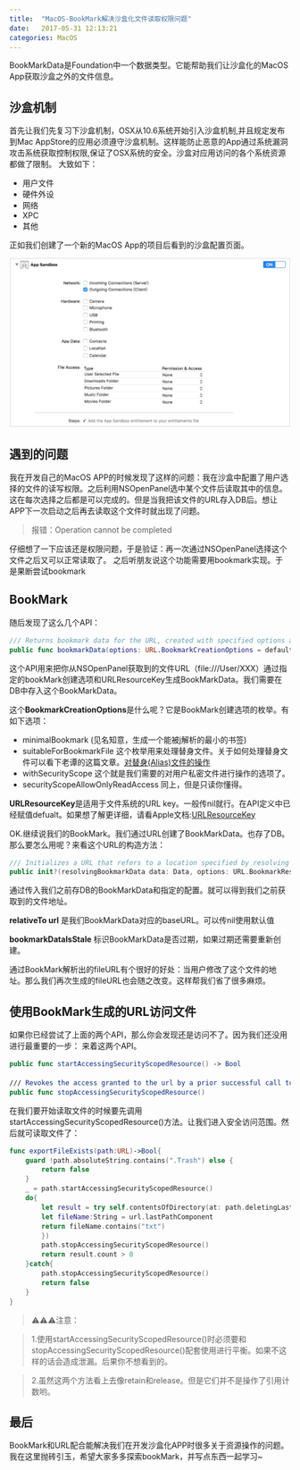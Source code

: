 ```yaml
---
title:  "MacOS-BookMark解决沙盒化文件读取权限问题"
date:   2017-05-31 12:13:21
categories: MacOS 
---
```



BookMarkData是Foundation中一个数据类型。它能帮助我们让沙盒化的MacOS App获取沙盒之外的文件信息。



## 沙盒机制
首先让我们先复习下沙盒机制，OSX从10.6系统开始引入沙盒机制,并且规定发布到Mac AppStore的应用必须遵守沙盒机制。这样能防止恶意的App通过系统漏洞攻击系统获取控制权限,保证了OSX系统的安全。沙盒对应用访问的各个系统资源都做了限制。
大致如下：
* 用户文件
* 硬件外设
* 网络
* XPC
* 其他

正如我们创建了一个新的MacOS App的项目后看到的沙盒配置页面。
<div align="center"><img style="border: 1px solid #dcdcdc" width="500" height="300" src="https://github.com/Khala-wan/Khala-wan.github.io/raw/master/resource/BookMark/0.jpg"/></div>

## 遇到的问题
我在开发自己的MacOS APP的时候发现了这样的问题：我在沙盒中配置了用户选择的文件的读写权限。之后利用NSOpenPanel选中某个文件后读取其中的信息。这在每次选择之后都是可以完成的。但是当我把该文件的URL存入DB后。想让APP下一次启动之后再去读取这个文件时就出现了问题。
>报错：Operation cannot be completed

仔细想了一下应该还是权限问题，于是验证：再一次通过NSOpenPanel选择这个文件之后又可以正常读取了。
之后听朋友说这个功能需要用bookmark实现。于是果断尝试bookmark

## BookMark
随后发现了这么几个API：
``` swift
/// Returns bookmark data for the URL, created with specified options and resource values.
public func bookmarkData(options: URL.BookmarkCreationOptions = default, includingResourceValuesForKeys keys: Set<URLResourceKey>? = default, relativeTo url: URL? = default) throws -> Data
```
这个API用来把你从NSOpenPanel获取到的文件URL（file:///User/XXX）通过指定的bookMark创建选项和URLResourceKey生成BookMarkData。我们需要在DB中存入这个BookMarkData。

这个**BookmarkCreationOptions**是什么呢？它是BookMark创建选项的枚举。有如下选项：

* minimalBookmark 
(见名知意，生成一个能被j解析的最小的书签)
* suitableForBookmarkFile
这个枚举用来处理替身文件。关于如何处理替身文件可以看下老谭的这篇文章。[对替身(Alias)文件的操作](http://www.tanhao.me/pieces/1646.html/)
* withSecurityScope
这个就是我们需要的对用户私密文件进行操作的选项了。
* securityScopeAllowOnlyReadAccess
同上，但是只读你懂得。

**URLResourceKey**是适用于文件系统的URL key。一般传nil就行。在API定义中已经赋值defualt。如果想了解更详细，请看Apple文档:[URLResourceKey](https://developer.apple.com/reference/foundation/urlresourcekey)

OK.继续说我们的BookMark。我们通过URL创建了BookMarkData。也存了DB。那么要怎么用呢？来看这个URL的构造方法：
``` swift
/// Initializes a URL that refers to a location specified by resolving bookmark data.
public init?(resolvingBookmarkData data: Data, options: URL.BookmarkResolutionOptions = default, relativeTo url: URL? = default, bookmarkDataIsStale: inout Bool) throws
``` 
通过传入我们之前存DB的BookMarkData和指定的配置。就可以得到我们之前获取到的文件地址。

**relativeTo url** 是我们BookMarkData对应的baseURL。可以传nil使用默认值

**bookmarkDataIsStale** 标识BookMarkData是否过期，如果过期还需要重新创建。

通过BookMark解析出的fileURL有个很好的好处：当用户修改了这个文件的地址。那么我们再次生成的fileURL也会随之改变。这样帮我们省了很多麻烦。

## 使用BookMark生成的URL访问文件
如果你已经尝试了上面的两个API，那么你会发现还是访问不了。因为我们还没用进行最重要的一步：
来着这两个API。
``` swift
public func startAccessingSecurityScopedResource() -> Bool

/// Revokes the access granted to the url by a prior successful call to startAccessingSecurityScopedResource.
public func stopAccessingSecurityScopedResource()
``` 
在我们要开始读取文件的时候要先调用startAccessingSecurityScopedResource()方法。让我们进入安全访问范围。然后就可读取文件了：
``` swift
func exportFileExists(path:URL)->Bool{
    guard !path.absoluteString.contains(".Trash") else {
        return false
    }
    _ = path.startAccessingSecurityScopedResource()
    do{
        let result = try self.contentsOfDirectory(at: path.deletingLastPathComponent(), includingPropertiesForKeys: nil, options: .skipsHiddenFiles).filter({ (url) -> Bool in
        let fileName:String = url.lastPathComponent
        return fileName.contains("txt")
        })
        path.stopAccessingSecurityScopedResource()
        return result.count > 0
    }catch{
        path.stopAccessingSecurityScopedResource()
        return false
    }
}
``` 
>⚠️⚠️⚠️注意：

>1.使用startAccessingSecurityScopedResource()时必须要和stopAccessingSecurityScopedResource()配套使用进行平衡。如果不这样的话会造成泄漏。后果你不想看到的。

>2.虽然这两个方法看上去像retain和release。但是它们并不是操作了引用计数哟。

## 最后
BookMark和URL配合能解决我们在开发沙盒化APP时很多关于资源操作的问题。我在这里抛砖引玉，希望大家多多探索bookMark，并写点东西一起学习~
